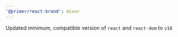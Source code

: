 ```yaml
---
'@primer/react-brand': minor
---
```


Updated minimum, compatible version of `react` and `react-dom` to `v18`
